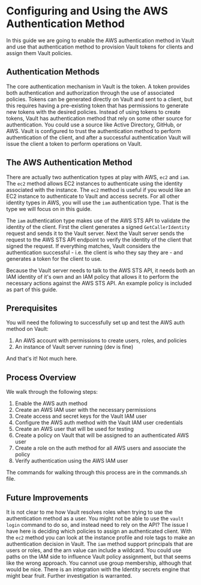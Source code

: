 # Configuring and Using the AWS Authentication Method

In this guide we are going to enable the AWS authentication method in Vault and use that authentication method to provision Vault tokens for clients and assign them Vault policies.

## Authentication Methods

The core authentication mechanism in Vault is the token. A token provides both authentication and authorization through the use of associated policies. Tokens can be generated directly on Vault and sent to a client, but this requires having a pre-existing token that has permissions to generate new tokens with the desired policies. Instead of using tokens to create tokens, Vault has authentication method that rely on some other source for authentication. You could use a source like Active Directory, GitHub, or AWS. Vault is configured to trust the authentication method to perform authentication of the client, and after a successful authentication Vault will issue the client a token to perform operations on Vault. 

## The AWS Authentication Method

There are actually two authentication types at play with AWS, `ec2` and `iam`. The `ec2` method allows EC2 instances to authenticate using the identity associated with the instance. The `ec2` method is useful if you would like an EC2 instance to authenticate to Vault and access secrets. For all other identity types in AWS, you will use the `iam` authentication type. That is the type we will focus on in this guide.

The `iam` authentication type makes use of the AWS STS API to validate the identity of the client. First the client generates a signed `GetCallerIdentity` request and sends it to the Vault server. Next the Vault server sends the request to the AWS STS API endpoint to verify the identity of the client that signed the request. If everything matches, Vault considers the authentication successful - i.e. the client is who they say they are - and generates a token for the client to use.

Because the Vault server needs to talk to the AWS STS API, it needs both an IAM identity of it's own and an IAM policy that allows it to perform the necessary actions against the AWS STS API. An example policy is included as part of this guide.

## Prerequisites

You will need the following to successfully set up and test the AWS auth method on Vault:

1. An AWS account with permissions to create users, roles, and policies
1. An instance of Vault server running (dev is fine)

And that's it! Not much here. 

## Process Overview

We walk through the following steps:

1. Enable the AWS auth method
1. Create an AWS IAM user with the necessary permissions
1. Create access and secret keys for the Vault IAM user
1. Configure the AWS auth method with the Vault IAM user credentials
1. Create an AWS user that will be used for testing
1. Create a policy on Vault that will be assigned to an authenticated AWS user
1. Create a role on the auth method for all AWS users and associate the policy
1. Verify authentication using the AWS IAM user

The commands for walking through this process are in the commands.sh file.

## Future Improvements

It is not clear to me how Vault resolves roles when trying to use the authentication method as a user. You might not be able to use the `vault login` command to do so, and instead need to rely on the API? The issue I have here is deciding which policies to assign an authenticated client. With the `ec2` method you can look at the instance profile and role tags to make an authentication decision in Vault. The `iam` method support principals that are users or roles, and the arn value can include a wildcard. You could use paths on the IAM side to influence Vault policy assignment, but that seems like the wrong approach. You cannot use group membership, although that would be nice. There is an integration with the Identity secrets engine that might bear fruit. Further investigation is warranted.